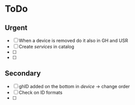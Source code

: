 # ToDo
## Urgent
- [ ] When a device is removed do it also in GH and USR
- [ ] Create *services* in catalog
- [ ]
- [ ]
## Secondary
- [ ] ghID added on the bottom in *device* -> change order
- [ ] Check on ID formats
- [ ]